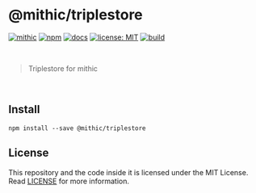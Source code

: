 # @mithic/triplestore

[![mithic](https://img.shields.io/badge/project-mithic-blueviolet.svg?style=flat-square&logo=github)](http://andykswong.github.io/mithic)
[![npm](https://img.shields.io/npm/v/@mithic/triplestore?style=flat-square&logo=npm)](https://www.npmjs.com/package/@mithic/triplestore)
[![docs](https://img.shields.io/badge/docs-typedoc-blue?style=flat-square&logo=typescript&logoColor=white)](http://andykswong.github.io/mithic)
[![license: MIT](https://img.shields.io/badge/License-MIT-red.svg?style=flat-square)](./LICENSE)
[![build](https://img.shields.io/github/actions/workflow/status/andykswong/mithic/build.yaml?style=flat-square)](https://github.com/andykswong/mithic/actions/workflows/build.yaml)

<br/>

> Triplestore for mithic

<br/>

## Install
```shell
npm install --save @mithic/triplestore
```

## License
This repository and the code inside it is licensed under the MIT License. Read [LICENSE](./LICENSE) for more information.
